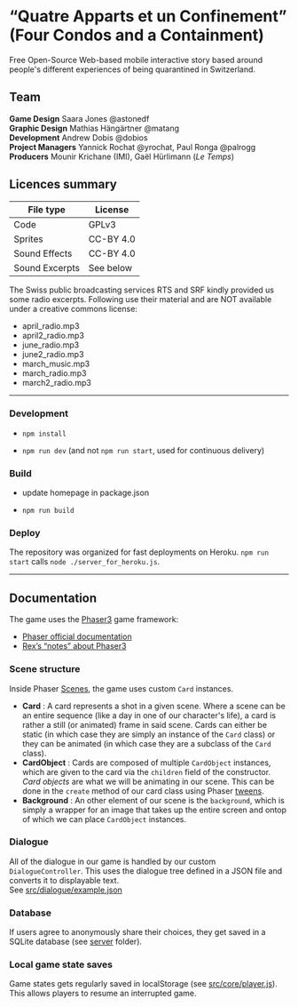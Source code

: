 # “Quatre Apparts et un Confinement” (Four Condos and a Containment)

Free Open-Source Web-based mobile interactive story based around people's different experiences of being quarantined in Switzerland.

## Team

**Game Design** Saara Jones @astonedf<br>
**Graphic Design** Mathias Hängärtner @matang<br>
**Development** Andrew Dobis @dobios<br>
**Project Managers** Yannick Rochat @yrochat, Paul Ronga @palrogg<br>
**Producers** Mounir Krichane (IMI), Gaël Hürlimann (*Le Temps*)

## Licences summary

| File type | License |
|-|-|
| Code | GPLv3 |
| Sprites | CC-BY 4.0 |
| Sound Effects | CC-BY 4.0 |
| Sound Excerpts | See below |

The Swiss public broadcasting services RTS and SRF kindly provided us some radio excerpts. Following use their material and are NOT available under a creative commons license:
* april_radio.mp3
* april2_radio.mp3
* june_radio.mp3
* june2_radio.mp3
* march_music.mp3
* march_radio.mp3
* march2_radio.mp3


---

### Development

* `npm install`

* `npm run dev` (and not `npm run start`, used for continuous delivery)

### Build

* update homepage in package.json

* `npm run build`  

### Deploy

The repository was organized for fast deployments on Heroku. `npm run start` calls `node ./server_for_heroku.js`.

---

## Documentation  
The game uses the [Phaser3](https://phaser.io/phaser3) game framework:
* [Phaser official documentation](https://photonstorm.github.io/phaser3-docs/Phaser.GameObjects.Group.html)
* [Rex’s “notes” about Phaser3](https://rexrainbow.github.io/phaser3-rex-notes/docs/site/game/)

### Scene structure  
Inside Phaser [Scenes](https://photonstorm.github.io/phaser3-docs/Phaser.Scene.html), the game uses custom `Card` instances.
- __Card__ : A card represents a shot in a given scene. Where a scene can be an entire sequence (like a day in one of our character's life),
 a card is rather a still (or animated) frame in said scene. Cards can either be static (in which case they are simply an instance of the `Card` class) or they can be animated (in which case they are a subclass of the `Card` class).  
 - __CardObject__ : Cards are composed of multiple `CardObject` instances, which are given to the card via the `children` field of the constructor. _Card objects_ are what we will be animating in our scene. This can be done in the `create` method of our card class using Phaser [tweens](https://photonstorm.github.io/phaser3-docs/Phaser.Tweens.Tween.html).  
 - __Background__ : An other element of our scene is the `background`, which is simply a wrapper for an image that takes up the entire screen and ontop of which we can place `CardObject` instances.  

### Dialogue  
All of the dialogue in our game is handled by our custom `DialogueController`. This uses the dialogue tree defined in a JSON file and converts it to displayable text.   
See [src/dialogue/example.json](src/dialogue/example.json)

### Database
If users agree to anonymously share their choices, they get saved in a SQLite database (see [server](server) folder).

### Local game state saves
Game states gets regularly saved in localStorage (see [src/core/player.js](src/core/player.js)). This allows players to resume an interrupted game.
